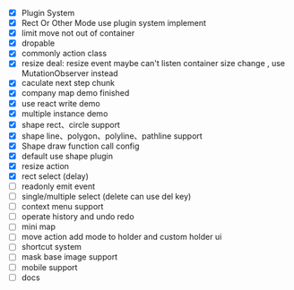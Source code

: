 - [x] Plugin System
- [x] Rect Or Other Mode use plugin system implement
- [x] limit move not out of container
- [x] dropable
- [x] commonly action class
- [x] resize deal: resize event maybe can't listen container size change , use MutationObserver instead
- [x] caculate next step chunk
- [x] company map demo finished
- [x] use react write demo
- [x] multiple instance demo
- [x] shape rect、circle support
- [x] shape line、polygon、polyline、pathline support
- [x] Shape draw function call config
- [x] default use shape plugin
- [x] resize action
- [x] rect select (delay)
- [ ] readonly emit event
- [ ] single/multiple select (delete can use del key)
- [ ] context menu support
- [ ] operate history and undo redo
- [ ] mini map
- [ ] move action add mode to holder and custom holder ui
- [ ] shortcut system
- [ ] mask base image support
- [ ] mobile support
- [ ] docs

